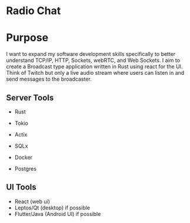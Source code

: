 # Radio Chat

# Purpose
I want to expand my software development skills specifically to better understand TCP/IP, HTTP, Sockets, webRTC, and Web Sockets. I aim to create a Broadcast type application written in Rust using react for the UI. Think of Twitch but only a live audio stream where users can listen in and send messages to the broadcaster.


## Server Tools
- Rust
- Tokio
- Actix
- SQLx

- Docker
- Postgres

## UI Tools
- React (web ui)
- Leptos/Qt (desktop) if possible
- Flutter/Java (Android UI) if possible



